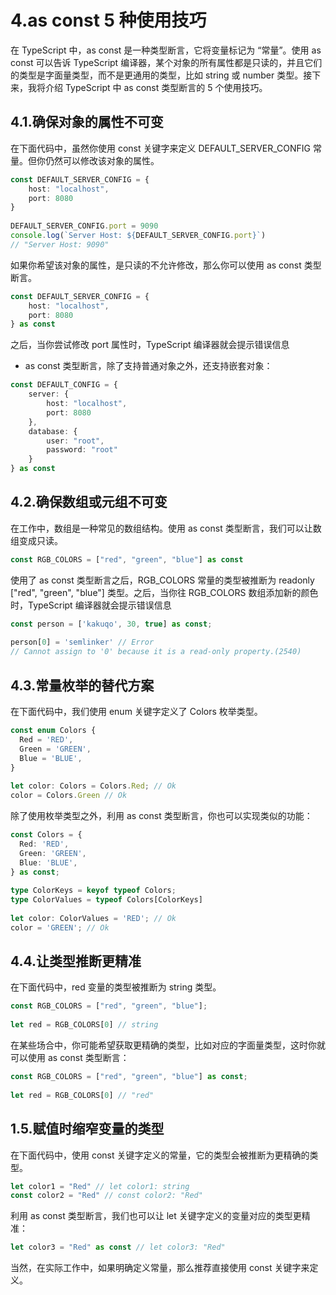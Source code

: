 # 4.as const 5 种使用技巧

在 TypeScript 中，as const 是一种类型断言，它将变量标记为 “常量”。使用 as const 可以告诉 TypeScript 编译器，某个对象的所有属性都是只读的，并且它们的类型是字面量类型，而不是更通用的类型，比如 string 或 number 类型。接下来，我将介绍 TypeScript 中 as const 类型断言的 5 个使用技巧。

## 4.1.确保对象的属性不可变

在下面代码中，虽然你使用 const 关键字来定义 DEFAULT_SERVER_CONFIG 常量。但你仍然可以修改该对象的属性。

```ts
const DEFAULT_SERVER_CONFIG = {
    host: "localhost",
    port: 8080
}
 
DEFAULT_SERVER_CONFIG.port = 9090
console.log(`Server Host: ${DEFAULT_SERVER_CONFIG.port}`)
// "Server Host: 9090"
```

如果你希望该对象的属性，是只读的不允许修改，那么你可以使用 as const 类型断言。

```ts
const DEFAULT_SERVER_CONFIG = {
    host: "localhost",
    port: 8080
} as const
```

之后，当你尝试修改 port 属性时，TypeScript 编译器就会提示错误信息

* as const 类型断言，除了支持普通对象之外，还支持嵌套对象：

```ts
const DEFAULT_CONFIG = {
    server: {
        host: "localhost",
        port: 8080
    },
    database: {
        user: "root",
        password: "root"
    }
} as const
```

## 4.2.确保数组或元组不可变

在工作中，数组是一种常见的数组结构。使用 as const 类型断言，我们可以让数组变成只读。

```ts
const RGB_COLORS = ["red", "green", "blue"] as const
```

使用了 as const 类型断言之后，RGB_COLORS 常量的类型被推断为 readonly ["red", "green", "blue"] 类型。之后，当你往 RGB_COLORS 数组添加新的颜色时，TypeScript 编译器就会提示错误信息

```ts
const person = ['kakuqo', 30, true] as const;
 
person[0] = 'semlinker' // Error
// Cannot assign to '0' because it is a read-only property.(2540)
```

## 4.3.常量枚举的替代方案

在下面代码中，我们使用 enum 关键字定义了 Colors 枚举类型。

```ts
const enum Colors {
  Red = 'RED',
  Green = 'GREEN',
  Blue = 'BLUE',
}
 
let color: Colors = Colors.Red; // Ok
color = Colors.Green // Ok
```

除了使用枚举类型之外，利用 as const 类型断言，你也可以实现类似的功能：

```ts
const Colors = {
  Red: 'RED',
  Green: 'GREEN',
  Blue: 'BLUE',
} as const;
 
type ColorKeys = keyof typeof Colors;
type ColorValues = typeof Colors[ColorKeys]
 
let color: ColorValues = 'RED'; // Ok
color = 'GREEN'; // Ok
```

## 4.4.让类型推断更精准

在下面代码中，red 变量的类型被推断为 string 类型。

```ts
const RGB_COLORS = ["red", "green", "blue"];
 
let red = RGB_COLORS[0] // string
```

在某些场合中，你可能希望获取更精确的类型，比如对应的字面量类型，这时你就可以使用 as const 类型断言：

```ts
const RGB_COLORS = ["red", "green", "blue"] as const;
 
let red = RGB_COLORS[0] // "red"
```

## 1.5.赋值时缩窄变量的类型

在下面代码中，使用 const 关键字定义的常量，它的类型会被推断为更精确的类型。

```ts
let color1 = "Red" // let color1: string
const color2 = "Red" // const color2: "Red"
```

利用 as const 类型断言，我们也可以让 let 关键字定义的变量对应的类型更精准：

```ts
let color3 = "Red" as const // let color3: "Red"
```

当然，在实际工作中，如果明确定义常量，那么推荐直接使用 const 关键字来定义。


